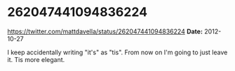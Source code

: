 # 262047441094836224
https://twitter.com/mattdavella/status/262047441094836224
**Date:** 2012-10-27

I keep accidentally writing "it's" as "tis". From now on I'm going to just leave it. Tis more elegant.
